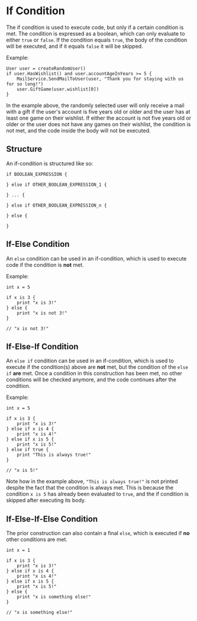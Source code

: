 # If Condition

The if condition is used to execute code, but only if a certain condition is met.
The condition is expressed as a boolean, which can only evaluate to either `true` or `false`.
If the condition equals `true`, the body of the condition will be executed, and if it equals `false`
it will be skipped.

Example:

```gno
User user = createRandomUser()
if user.HasWishlist() and user.accountAgeInYears >= 5 {
    MailService.SendMailToUser(user, "Thank you for staying with us for so long!")
    user.GiftGame(user.wishlist[0])
}
```

In the example above, the randomly selected user will only receive a mail with a gift if the user's
account is five years old or older and the user has at least one game on their wishlist. If either
the account is not five years old or older or the user does not have any games on their wishlist,
the condition is not met, and the code inside the body will not be executed.

## Structure

An if-condition is structured like so:

```gno
if BOOLEAN_EXPRESSION {

} else if OTHER_BOOLEAN_EXPRESSION_1 {

} ... {

} else if OTHER_BOOLEAN_EXPRESSION_n {

} else {

}
```

## If-Else Condition

An `else` condition can be used in an if-condition, which is used to execute code if the condition
is **not** met.

Example:

```gno
int x = 5

if x is 3 {
    print "x is 3!"
} else {
    print "x is not 3!"
}

// "x is not 3!"
```

## If-Else-If Condition

An `else if` condition can be used in an if-condition, which is used to execute if the condition(s)
above are **not** met, but the condition of the `else if` **are** met. Once a condition in this
construction has been met, no other conditions will be checked anymore, and the code continues after
the condition.

Example:

```gno
int x = 5

if x is 3 {
    print "x is 3!"
} else if x is 4 {
    print "x is 4!"
} else if x is 5 {
    print "x is 5!"
} else if true {
    print "This is always true!"
}

// "x is 5!"
```

Note how in the example above, `"This is always true!"` is not printed despite the fact that the
condition is always met. This is because the condition `x is 5` has already been evaluated to
`true`, and the if condition is skipped after executing its body.

## If-Else-If-Else Condition

The prior construction can also contain a final `else`, which is executed if **no** other conditions
are met.

```gno
int x = 1

if x is 3 {
    print "x is 3!"
} else if x is 4 {
    print "x is 4!"
} else if x is 5 {
    print "x is 5!"
} else {
    print "x is something else!"
}

// "x is something else!"
```
